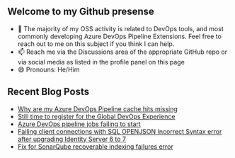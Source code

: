 ## Welcome to my Github presense

- 💬 The majority of my OSS activity is related to DevOps tools, and most commonly developing Azure DevOps Pipeline Extensions. Feel free to reach out to me on this subject if you think I can help.
- 📫 Reach me via the Discussions area of the appropriate GitHub repo or via social media as listed in the profile panel on this page
- 😄 Pronouns: He/Him

## Recent Blog Posts
<!-- BLOG-POST-LIST:START -->
- [Why are my Azure DevOps Pipeline cache hits missing](https://blog.richardfennell.net/posts/why-is-my-azure-devops-pipeline-cache-missing/)
- [Still time to register for the Global DevOps Experience](https://blog.richardfennell.net/posts/still-time-to-register-for-the-global-devops-experience/)
- [Azure DevOps pipeline jobs failing to start](https://blog.richardfennell.net/posts/azure-devops-pipeline-jobs-failing-to-start/)
- [Failing client connections with SQL OPENJSON Incorrect Syntax error after upgrading Identity Server 6 to 7](https://blog.richardfennell.net/posts/failing-client-connections-after-upgrading-identity-server-6-to-7/)
- [Fix for SonarQube recoverable indexing failures error](https://blog.richardfennell.net/posts/fix-for-sonarqube-recoverable-indexing-failures/)
<!-- BLOG-POST-LIST:END -->


<!--
**rfennell/rfennell** is a ✨ _special_ ✨ repository because its `README.md` (this file) appears on your GitHub profile.

Here are some ideas to get you started:

- 🔭 I’m currently working on ...
- 🌱 I’m currently learning ...
- 👯 I’m looking to collaborate on ...
- 🤔 I’m looking for help with ...
- 💬 Ask me about ...
- 📫 How to reach me: ...
- 😄 Pronouns: ...
- ⚡ Fun fact: ...
-->

